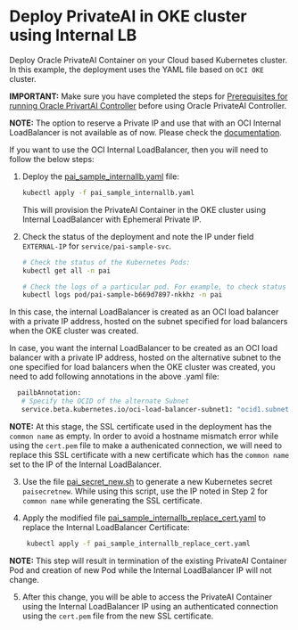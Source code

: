 # Deploy PrivateAI in OKE cluster using Internal LB

Deploy Oracle PrivateAI Container on your Cloud based Kubernetes cluster.  In this example, the deployment uses the YAML file based on `OCI OKE` cluster. 

**IMPORTANT:** Make sure you have completed the steps for [Prerequisites for running Oracle PrivartAI Controller](./README.md#prerequisites-for-running-oracle-privartai-controller) before using Oracle PrivateAI Controller.

**NOTE:** The option to reserve a Private IP and use that with an OCI Internal LoadBalancer is not available as of now. Please check the [documentation](https://docs.oracle.com/en-us/iaas/Content/ContEng/Tasks/contengconfiguringloadbalancersnetworkloadbalancers-subtopic.htm).

If you want to use the OCI Internal LoadBalancer, then you will need to follow the below steps:

1. Deploy the [pai_sample_internallb.yaml](./pai_sample_internallb.yaml) file:
    ```sh
    kubectl apply -f pai_sample_internallb.yaml
    ```
    This will provision the PrivateAI Container in the OKE cluster using Internal LoadBalancer with Ephemeral Private IP.

2. Check the status of the deployment and note the IP under field `EXTERNAL-IP` for `service/pai-sample-svc`.
    ```sh
    # Check the status of the Kubernetes Pods:
    kubectl get all -n pai

    # Check the logs of a particular pod. For example, to check status of pod "pai-sample-b669d7897-nkkhz":
    kubectl logs pod/pai-sample-b669d7897-nkkhz -n pai
    ```

In this case, the internal LoadBalancer is created as an OCI load balancer with a private IP address, hosted on the subnet specified for load balancers when the OKE cluster was created.

In case, you want the internal LoadBalancer to be created as an OCI load balancer with a private IP address, hosted on the alternative subnet to the one specified for load balancers when the OKE cluster was created, you need to add following annotations in the above .yaml file:

```sh
  pailbAnnotation:
   # Specify the OCID of the alternate Subnet
   service.beta.kubernetes.io/oci-load-balancer-subnet1: "ocid1.subnet.oc1..aaaaaa....vdfw"
```

**NOTE:** At this stage, the SSL certificate used in the deployment has the `common name` as empty. In order to avoid a hostname mismatch error while using the `cert.pem` file to make a authenicated connection, we will need to replace this SSL certificate with a new certificate which has the `common name` set to the IP of the Internal LoadBalancer.

3. Use the file [pai_secret_new.sh](./pai_secret_new.sh) to generate a new Kubernetes secret `paisecretnew`. While using this script, use the IP noted in Step 2 for `common name` while generating the SSL certificate.

4. Apply the modified file [pai_sample_internallb_replace_cert.yaml](./pai_sample_internallb_replace_cert.yaml) to replace the Internal LoadBalancer Certificate:
   ```sh
    kubectl apply -f pai_sample_internallb_replace_cert.yaml
    ```
**NOTE:** This step will result in termination of the existing PrivateAI Container Pod and creation of new Pod while the Internal LoadBalancer IP will not change.

5. After this change, you will be able to access the PrivateAI Container using the Internal LoadBalancer IP using an authenticated connection using the `cert.pem` file from the new SSL certificate.